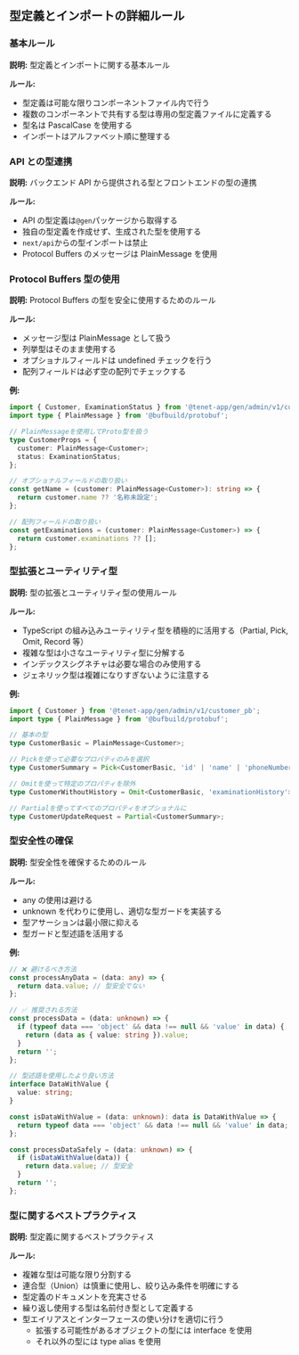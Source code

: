 ## 型定義とインポートの詳細ルール

### 基本ルール

**説明:**
型定義とインポートに関する基本ルール

**ルール:**

- 型定義は可能な限りコンポーネントファイル内で行う
- 複数のコンポーネントで共有する型は専用の型定義ファイルに定義する
- 型名は PascalCase を使用する
- インポートはアルファベット順に整理する

### API との型連携

**説明:**
バックエンド API から提供される型とフロントエンドの型の連携

**ルール:**

- API の型定義は`@gen`パッケージから取得する
- 独自の型定義を作成せず、生成された型を使用する
- `next/api`からの型インポートは禁止
- Protocol Buffers のメッセージは PlainMessage を使用

### Protocol Buffers 型の使用

**説明:**
Protocol Buffers の型を安全に使用するためのルール

**ルール:**

- メッセージ型は PlainMessage として扱う
- 列挙型はそのまま使用する
- オプショナルフィールドは undefined チェックを行う
- 配列フィールドは必ず空の配列でチェックする

**例:**

```typescript
import { Customer, ExaminationStatus } from '@tenet-app/gen/admin/v1/customer_pb';
import type { PlainMessage } from '@bufbuild/protobuf';

// PlainMessageを使用してProto型を扱う
type CustomerProps = {
  customer: PlainMessage<Customer>;
  status: ExaminationStatus;
};

// オプショナルフィールドの取り扱い
const getName = (customer: PlainMessage<Customer>): string => {
  return customer.name ?? '名称未設定';
};

// 配列フィールドの取り扱い
const getExaminations = (customer: PlainMessage<Customer>) => {
  return customer.examinations ?? [];
};
```

### 型拡張とユーティリティ型

**説明:**
型の拡張とユーティリティ型の使用ルール

**ルール:**

- TypeScript の組み込みユーティリティ型を積極的に活用する（Partial, Pick, Omit, Record 等）
- 複雑な型は小さなユーティリティ型に分解する
- インデックスシグネチャは必要な場合のみ使用する
- ジェネリック型は複雑になりすぎないように注意する

**例:**

```typescript
import { Customer } from '@tenet-app/gen/admin/v1/customer_pb';
import type { PlainMessage } from '@bufbuild/protobuf';

// 基本の型
type CustomerBasic = PlainMessage<Customer>;

// Pickを使って必要なプロパティのみを選択
type CustomerSummary = Pick<CustomerBasic, 'id' | 'name' | 'phoneNumber'>;

// Omitを使って特定のプロパティを除外
type CustomerWithoutHistory = Omit<CustomerBasic, 'examinationHistory'>;

// Partialを使ってすべてのプロパティをオプショナルに
type CustomerUpdateRequest = Partial<CustomerSummary>;
```

### 型安全性の確保

**説明:**
型安全性を確保するためのルール

**ルール:**

- any の使用は避ける
- unknown を代わりに使用し、適切な型ガードを実装する
- 型アサーションは最小限に抑える
- 型ガードと型述語を活用する

**例:**

```typescript
// ❌ 避けるべき方法
const processAnyData = (data: any) => {
  return data.value; // 型安全でない
};

// ✅ 推奨される方法
const processData = (data: unknown) => {
  if (typeof data === 'object' && data !== null && 'value' in data) {
    return (data as { value: string }).value;
  }
  return '';
};

// 型述語を使用したより良い方法
interface DataWithValue {
  value: string;
}

const isDataWithValue = (data: unknown): data is DataWithValue => {
  return typeof data === 'object' && data !== null && 'value' in data;
};

const processDataSafely = (data: unknown) => {
  if (isDataWithValue(data)) {
    return data.value; // 型安全
  }
  return '';
};
```

### 型に関するベストプラクティス

**説明:**
型定義に関するベストプラクティス

**ルール:**

- 複雑な型は可能な限り分割する
- 連合型（Union）は慎重に使用し、絞り込み条件を明確にする
- 型定義のドキュメントを充実させる
- 繰り返し使用する型は名前付き型として定義する
- 型エイリアスとインターフェースの使い分けを適切に行う
  - 拡張する可能性があるオブジェクトの型には interface を使用
  - それ以外の型には type alias を使用
